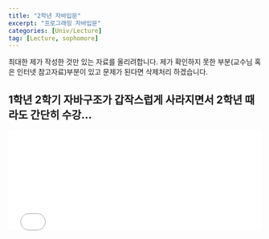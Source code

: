 ```yaml
---
title: "2학년 자바입문"
excerpt: "프로그래밍 자바입문"
categories: [Univ/Lecture]
tag: [Lecture, sophomore]
---
```

최대한 제가 작성한 것만 있는 자료를 올리려합니다.
제가 확인하지 못한 부분(교수님 혹은 인터넷 참고자료)부분이 있고 문제가 된다면 삭제처리 하겠습니다.

1학년 2학기 자바구조가 갑작스럽게 사라지면서 2학년 때라도 간단히 수강...
---
<embed src = '{{ "assets/pdfs/Univ_Lecture/Basic_Java.pdf" | relative_url }}' type="application/pdf" width="100%" height="200px" />